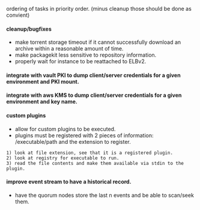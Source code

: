 ordering of tasks in priority order. (minus cleanup those should be done as convient)

#### cleanup/bugfixes
- make torrent storage timeout if it cannot successfully download an archive within a reasonable amount of time.
- make packagekit less sensitive to repository information.
- properly wait for instance to be reattached to ELBv2.

#### integrate with vault PKI to dump client/server credentials for a given environment and PKI mount.
#### integrate with aws KMS to dump client/server credentials for a given environment and key name.

#### custom plugins
- allow for custom plugins to be executed.
- plugins must be registered with 2 pieces of information: /executable/path and the extension to register.

```
1) look at file extension, see that it is a registered plugin.
2) look at registry for executable to run.
3) read the file contents and make them available via stdin to the plugin.
```

#### improve event stream to have a historical record.
- have the quorum nodes store the last n events and be able to scan/seek them.
